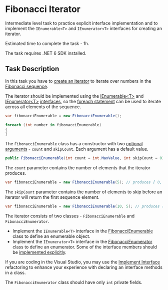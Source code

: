 # Fibonacci Iterator

Intermediate level task to practice explicit interface implementation and to implement the `IEnumerable<T>` and `IEnumerator<T>` interfaces for creating an iterator.

Estimated time to complete the task - 1h.

The task requires .NET 6 SDK installed.


## Task Description

In this task you have to [create an iterator](https://docs.microsoft.com/en-us/dotnet/csharp/iterators) to iterate over numbers in the [Fibonacci sequence](https://www.google.com/search?q=fibonacci+sequence).

The iterator should be implemented using the [IEnumerable&lt;T&gt;](https://docs.microsoft.com/en-us/dotnet/api/system.collections.generic.ienumerable-1) and  [IEnumerator&lt;T&gt;](https://docs.microsoft.com/en-us/dotnet/api/system.collections.generic.ienumerator-1) [interfaces](https://docs.microsoft.com/en-us/dotnet/csharp/language-reference/keywords/interface), so the [foreach statement](https://docs.microsoft.com/en-us/dotnet/csharp/iterators#deeper-dive-into-foreach) can be used to iterate across all elements of the sequence.

```cs
var fibonacciEnumerable = new FibonacciEnumerable();

foreach (int number in fibonacciEnumerable)
{
}
```

The `FibonacciEnumerable` class has a constructor with two [optional arguments](https://docs.microsoft.com/en-us/dotnet/csharp/programming-guide/classes-and-structs/named-and-optional-arguments#optional-arguments) - `count` and `skipCount`. Each argument has a default value.

```cs
public FibonacciEnumerable(int count = int.MaxValue, int skipCount = 0) { ... }
```

The `count` parameter contains the number of elements that the iterator produces.

```cs
var fibonacciEnumerable = new FibonacciEnumerable(5); // produces { 0, 1, 1, 2, 3 } numbers
```

The `skipCount` parameter contains the number of elements to skip before an iterator will return the first sequence element.

```cs
var fibonacciEnumerable = new FibonacciEnumerable(10, 5); // produces { 5, 8, 13, 21, 34 } numbers, the first five elements are skipped
```

The iterator consists of two classes - `FibonacciEnumerable` and `FibonacciEnumerator`.

* Implement the `IEnumerable<T>` interface in the [FibonacciEnumerable](FibonacciIterator/FibonacciEnumerable.cs#L6) class to define an enumerable object.
* Implement the `IEnumerator<T>` interface in the [FibonacciEnumerator](FibonacciIterator/FibonacciEnumerator.cs#L6) class to define an enumerator. Some of the interface members should be [implemented explicitly](https://docs.microsoft.com/en-us/dotnet/csharp/programming-guide/interfaces/explicit-interface-implementation).

If you are coding in the Visual Studio, you may use the [Implement Interface](https://docs.microsoft.com/en-us/visualstudio/ide/reference/implement-interface) refactoring to enhance your experience with declaring an interface methods in a class.

The `FibonacciEnumerator` class should have only `int` private fields.